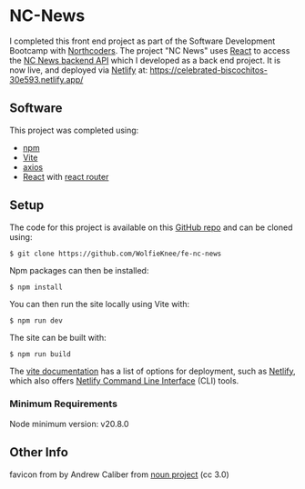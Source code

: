 # NC-News

I completed this front end project as part of the Software Development Bootcamp with [Northcoders](https://northcoders.com/). The project "NC News" uses [React](https://react.dev/) to access the [NC News backend API](https://github.com/WolfieKnee/fe-nc-news) which I developed as a back end project. It is now live, and deployed via [Netlify](https://www.netlify.com/) at:
https://celebrated-biscochitos-30e593.netlify.app/

## Software

This project was completed using:

-   [npm](https://www.npmjs.com/)
-   [Vite](vitejs.dev)
-   [axios](https://axios-http.com/)
-   [React](https://react.dev/) with [react router](https://reactrouter.com/)

## Setup

The code for this project is available on this [GitHub repo](https://github.com/WolfieKnee/fe-nc-news) and can be cloned using:

```
$ git clone https://github.com/WolfieKnee/fe-nc-news
```

Npm packages can then be installed:

```
$ npm install
```

You can then run the site locally using Vite with:

```
$ npm run dev
```

The site can be built with:

```
$ npm run build
```

The [vite documentation](https://vitejs.dev/guide/static-deploy.html) has a list of options for deployment, such as [Netlify](https://www.netlify.com/), which also offers [Netlify Command Line Interface](https://docs.netlify.com/cli/get-started/) (CLI) tools.

### Minimum Requirements

Node minimum version: v20.8.0

## Other Info

favicon from by Andrew Caliber from [noun project](https://thenounproject.com/icon/news-1829431/) (cc 3.0)
